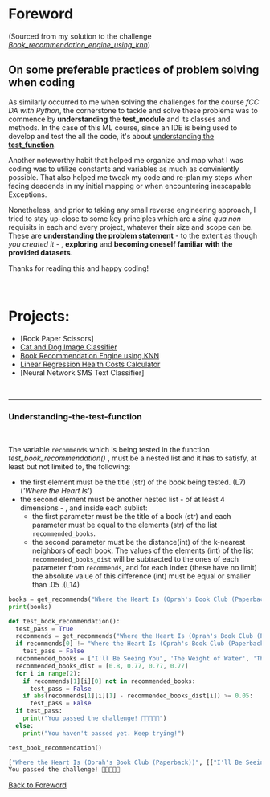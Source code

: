 # Foreword
(Sourced from my solution to the challenge [*Book_recommendation_engine_using_knn*](https://github.com/GBlanch/fCC-Machine-Learning-with-Python-Certification/blob/main/2.book_recommendation_engine_using_knn/fcc_book_recommendation_knn_dec30.ipynb))

## On some preferable practices of problem solving when coding

As similarly occurred to me when solving the challenges for the course _fCC DA with Python_, the cornerstone to tackle and solve these problems was to commence by **understanding** the **test_module** and its classes and methods. In the case of this ML course,  since an IDE is being used to develop and test the all the code, it's about [understanding the  **test_function**](#understanding-the-test-function).

Another noteworthy habit that helped me organize and map what I was coding was to utilize constants and variables as much as conviniently possible. That also helped me tweak my code and re-plan my steps when facing deadends in my initial mapping or when encountering inescapable Exceptions.

Nonetheless, and prior to taking any small reverse engineering approach, I tried to stay up-close to some key principles which are a _sine qua non_ requisits in each and every project, whatever their size and scope can be. These are **understanding the problem statement** - to the extent as though _you created it_ - , **exploring** and **becoming oneself familiar with the provided datasets**.

Thanks for reading this and happy coding!

<br>

# Projects:


  - [Rock Paper Scissors]
  - [Cat and Dog Image Classifier](https://github.com/GBlanch/fCC-Machine-Learning-with-Python-Certification/tree/main/1.cat_and_dog_image_classifier)
  - [Book Recommendation Engine using KNN](https://github.com/GBlanch/fCC-Machine-Learning-with-Python-Certification/tree/main/2.book_recommendation_engine_using_knn)
  - [Linear Regression Health Costs Calculator](https://github.com/GBlanch/fCC-Machine-Learning-with-Python-Certification/tree/main/3.linear_regression_health_costs_calc)
  - [Neural Network SMS Text Classifier]

<br>

--- 

### Understanding-the-test-function
<br>

The variable `recommends` which is being tested in the function *test_book_recommendation()* , must be a nested list and it has to satisfy, at least but not limited to, the following:

- the first element must be the title (str) of the book being tested. (L7) (*'Where the Heart Is'*)
- the second element must be another nested list - of at least 4 dimensions - , and inside each sublist:
    - the first parameter must be the title of a book (str) and each parameter must be equal to the elements (str) of the list `recommended_books`. 
    - the second parameter must be the distance(int) of the k-nearest neighbors of each book. The values of the elements (int) of the list `recommended_books_dist` will be subtracted to the ones of each parameter from `recommends`, and for each index (these have no limit) the absolute value of this difference (int) must be equal or smaller than .05 .(L14)


```python
books = get_recommends("Where the Heart Is (Oprah's Book Club (Paperback))")
print(books)

def test_book_recommendation():
  test_pass = True
  recommends = get_recommends("Where the Heart Is (Oprah's Book Club (Paperback))")
  if recommends[0] != "Where the Heart Is (Oprah's Book Club (Paperback))":
    test_pass = False
  recommended_books = ["I'll Be Seeing You", 'The Weight of Water', 'The Surgeon', 'I Know This Much Is True']
  recommended_books_dist = [0.8, 0.77, 0.77, 0.77]
  for i in range(2):
    if recommends[1][i][0] not in recommended_books:
      test_pass = False
    if abs(recommends[1][i][1] - recommended_books_dist[i]) >= 0.05:
      test_pass = False
  if test_pass:
    print("You passed the challenge! 🎉🎉🎉🎉🎉")
  else:
    print("You haven't passed yet. Keep trying!")

test_book_recommendation()

["Where the Heart Is (Oprah's Book Club (Paperback))", [["I'll Be Seeing You", 0.8016], ['The Weight of Water', 0.7709], ['The Surgeon', 0.7699], ['I Know This Much Is True', 0.7677]]]
You passed the challenge! 🎉🎉🎉🎉🎉
```
[Back to Foreword](#foreword)
